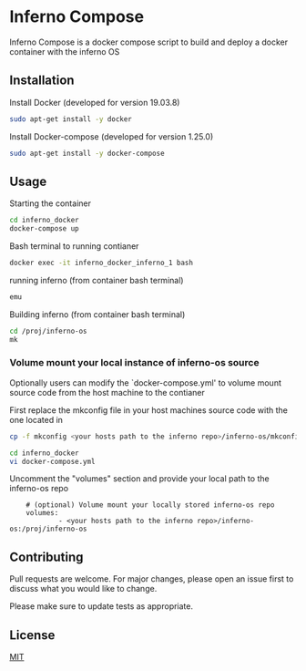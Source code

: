 # Inferno Compose

Inferno Compose is a docker compose script to build and deploy a docker container with the inferno OS

## Installation

Install Docker (developed for version 19.03.8)

```bash
sudo apt-get install -y docker
```
Install Docker-compose (developed for version 1.25.0)

```bash
sudo apt-get install -y docker-compose
```
## Usage

Starting the container

```bash
cd inferno_docker
docker-compose up
```

Bash terminal to running contianer

```bash
docker exec -it inferno_docker_inferno_1 bash
```

running inferno (from container bash terminal)
```bash
emu
```
Building inferno (from container bash terminal)

```bash
cd /proj/inferno-os
mk
```

### Volume mount your local instance of inferno-os source
Optionally users can modify the `docker-compose.yml' to volume mount source code from the host machine to the contianer

First replace the mkconfig file in your host machines source code with the one located in 

```bash
cp -f mkconfig <your hosts path to the inferno repo>/inferno-os/mkconfig
```

```bash
cd inferno_docker
vi docker-compose.yml
```

Uncomment the "volumes" section and provide your local path to the inferno-os repo

```
    # (optional) Volume mount your locally stored inferno-os repo
    volumes:
            - <your hosts path to the inferno repo>/inferno-os:/proj/inferno-os

```



## Contributing
Pull requests are welcome. For major changes, please open an issue first to discuss what you would like to change.

Please make sure to update tests as appropriate.

## License
[MIT](https://choosealicense.com/licenses/mit/)
